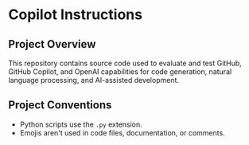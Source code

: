 # Copilot Instructions

## Project Overview
This repository contains source code used to evaluate and test GitHub, GitHub Copilot, and OpenAI capabilities for code generation, natural language processing, and AI-assisted development.

## Project Conventions
- Python scripts use the `.py` extension.
- Emojis aren't used in code files, documentation, or comments.